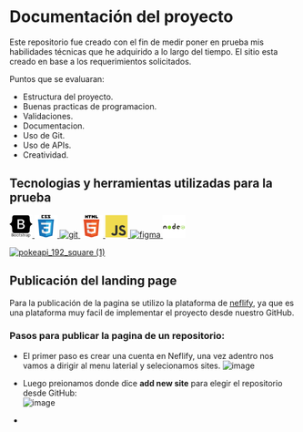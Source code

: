 # Documentación del proyecto

Este repositorio fue creado con el fin de medir poner en prueba mis habilidades técnicas que he adquirido a lo largo del tiempo.
El sitio esta creado en base a los requerimientos solicitados. 

Puntos que se evaluaran:
- Estructura del proyecto.
- Buenas practicas de programacion.
- Validaciones.
- Documentacion.
- Uso de Git.
- Uso de APIs.
- Creatividad.

## Tecnologias  y herramientas utilizadas para la prueba

<p align="left"> <a href="https://getbootstrap.com" target="_blank" rel="noreferrer"> <img src="https://raw.githubusercontent.com/devicons/devicon/master/icons/bootstrap/bootstrap-plain-wordmark.svg" alt="bootstrap" width="40" height="40"/> </a> <a href="https://www.w3schools.com/css/" target="_blank" rel="noreferrer"> <img src="https://raw.githubusercontent.com/devicons/devicon/master/icons/css3/css3-original-wordmark.svg" alt="css3" width="40" height="40"/> </a> <a href="https://git-scm.com/" target="_blank" rel="noreferrer"> <img src="https://www.vectorlogo.zone/logos/git-scm/git-scm-icon.svg" alt="git" width="40" height="40"/> </a> <a href="https://www.w3.org/html/" target="_blank" rel="noreferrer"> <img src="https://raw.githubusercontent.com/devicons/devicon/master/icons/html5/html5-original-wordmark.svg" alt="html5" width="40" height="40"/> </a> <a href="https://developer.mozilla.org/en-US/docs/Web/JavaScript" target="_blank" rel="noreferrer"> <img src="https://raw.githubusercontent.com/devicons/devicon/master/icons/javascript/javascript-original.svg" alt="javascript" width="40" height="40"/><a href="https://www.figma.com/" target="_blank" rel="noreferrer"> <img src="https://www.vectorlogo.zone/logos/figma/figma-icon.svg" alt="figma" width="40" height="40"/> </a> </a> <a href="https://nodejs.org" target="_blank" rel="noreferrer"> <img src="https://raw.githubusercontent.com/devicons/devicon/master/icons/nodejs/nodejs-original-wordmark.svg" alt="nodejs" width="40" height="40"/> </a> 
  
<a href="https://pokeapi.co/" target="_blank" rel="noreferrer">![pokeapi_192_square (1)](https://user-images.githubusercontent.com/64160994/203457324-6602e51d-8672-4703-9d2c-27d48521e49b.png) </a> 
</p>





## Publicación del landing page
Para la publicación de la pagina se utilizo la plataforma de [neflify](https://www.netlify.com/ "neflify"), ya que es una plataforma muy facil de implementar el proyecto desde nuestro GitHub. 

### Pasos para publicar la pagina de un repositorio:
 - El primer paso es crear una cuenta en Neflify, una vez adentro nos vamos a dirigir al menu laterial y selecionamos sites.
 ![image](https://user-images.githubusercontent.com/64160994/203458800-51a77296-d219-4277-b8b2-c1e0bfee69f0.png)
 - Luego preionamos donde dice **add new site** para elegir el repositorio desde GitHub:<br>
![image](https://user-images.githubusercontent.com/64160994/203460645-d68d9a4d-0bcd-44fa-8c11-bf1c6e5c1c58.png)

- 



